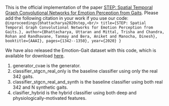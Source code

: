 This is the official implementation of the paper [STEP: Spatial Temporal Graph Convolutional Networks for Emotion Perception from Gaits](https://obj.umiacs.umd.edu/gamma-umd-website-imgs/pdfs/affectivecomputing/STEP.pdf). Please add the following citation in your work if you use our code:
``@inproceedings{bhattacharya2020step,<br/>
  title={STEP: Spatial Temporal Graph Convolutional Networks for Emotion Perception from Gaits.},
  author={Bhattacharya, Uttaran and Mittal, Trisha and Chandra, Rohan and Randhavane, Tanmay and Bera, Aniket and Manocha, Dinesh},
  booktitle={AAAI},
  pages={1342--1350},
  year={2020}
}``

We have also released the Emotion-Gait dataset with this code, which is available for download [here](https://go.umd.edu/emotion-gait).

1. generator_cvae is the generator.
2. classifier_stgcn_real_only is the baseline classifier using only the real 342 gaits.
3. classifier_stgcn_real_and_synth is the baseline classifier using both real 342 and N synthetic gaits.
4. clasifier_hybrid is the hybrid classifier using both deep and physiologically-motivated features.

